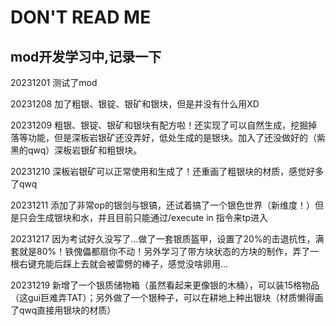 <h1>DON'T READ ME</h1>
<h2>mod开发学习中,记录一下</h2>

20231201  测试了mod

20231208  加了粗银、银锭、银矿和银块，但是并没有什么用XD

20231209  粗银、银锭、银矿和银块有配方啦！还实现了可以自然生成，挖掘掉落等功能，但是深板岩银矿还没弄好，低处生成的是银块。加入了还没做好的（紫黑的qwq）深板岩银矿和粗银块。

20231210  深板岩银矿可以正常使用和生成了！还重画了粗银块的材质，感觉好多了qwq

20231211  添加了非常op的银剑与银镐，还试着搞了一个银色世界（新维度！）但是只会生成银块和水，并且目前只能通过/execute in 指令来tp进入

20231217  因为考试好久没写了...做了一套银质盔甲，设置了20%的击退抗性，满套就是80%！铁傀儡都扇你不动！另外学习了带方块状态的方块的制作，弄了一根右键充能后踩上去就会被雷劈的棒子，感觉没啥卵用...

20231219  新增了一个银质储物箱（虽然看起来更像银的木桶），可以装15格物品（这gui巨难弄TAT）；另外做了一个银种子，可以在耕地上种出银块（材质懒得画了qwq直接用银块的材质）
